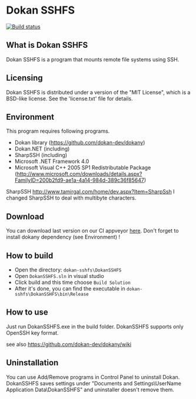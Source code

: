 # Dokan SSHFS
[![Build status](https://ci.appveyor.com/api/projects/status/yjj6m84g69l1mh06?svg=true)](https://ci.appveyor.com/project/Liryna/dokan-sshfs)

## What is Dokan SSHFS
Dokan SSHFS is a program that mounts remote file systems using SSH.

## Licensing
Dokan SSHFS is distributed under a version of the "MIT License",
which is a BSD-like license. See the 'license.txt' file for details.

## Environment
This program requires following programs.
- Dokan library (https://github.com/dokan-dev/dokany)
- Dokan.NET (including)
- SharpSSH (including)
- Microsoft .NET Framework 4.0
- Microsoft Visual C++ 2005 SP1 Redistributable Package
(http://www.microsoft.com/downloads/details.aspx?FamilyID=200b2fd9-ae1a-4a14-984d-389c36f85647)

SharpSSH http://www.tamirgal.com/home/dev.aspx?Item=SharpSsh
I changed SharpSSH to deal with multibyte characters.

## Download
You can download last version on our CI appveyor [here](https://ci.appveyor.com/api/projects/liryna/dokan-sshfs/artifacts/dokan-sshfs.zip). Don't forget to install dokany dependency (see Environment) !

## How to build
 - Open the directory: `dokan-sshfs\DokanSSHFS`
 - Open `DokanSSHFS.sln` in visual studio
 - Click build and this time choose `Build Solution`
 - After it's done, you can find the executable in `dokan-sshfs\DokanSSHFS\bin\Release`

## How to use
Just run DokanSSHFS.exe in the build folder.
DokanSSHFS supports only OpenSSH key format.

see also https://github.com/dokan-dev/dokany/wiki

## Uninstallation
You can use Add/Remove programs in Control Panel to uninstall Dokan.
DokanSSHFS saves settings under "Documents and Settings\UserName\
Application Data\DokanSSHFS" and uninstaller doesn't remove them.

